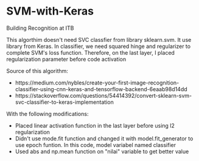 # SVM-with-Keras
Building Recognition at ITB

This algorthim doesn't need SVC classfier from library sklearn.svm. It use library from Keras.
In classifier, we need squared hinge and regularizer to complete SVM's loss function. Therefore, on the last layer, I placed regularization parameter before code activation

Source of this algorithm:
<ul>
  <li>https://medium.com/nybles/create-your-first-image-recognition-classifier-using-cnn-keras-and-tensorflow-backend-6eaab98d14dd</li>
  <li>https://stackoverflow.com/questions/54414392/convert-sklearn-svm-svc-classifier-to-keras-implementation</li>
</ul>

With the following modifications:
<ul>
  <li>Placed linear activation function in the last layer before using l2 regularization</li>
  <li>Didn't use mode.fit function and changed it with model.fit_generator to use epoch funtion. In this code, model variabel named classifier</li>
  <li>Used abs and np.mean function on "nilai" variable to get better value</li>
</ul>
